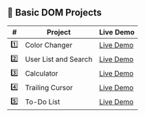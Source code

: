 ## 🚀 Basic DOM Projects

| # | Project | Live Demo |
|---|---------|------------|
| 1️⃣ | Color Changer | [Live Demo](https://sushant69005.github.io/5---Basic-DOM-Projects/1.Color_changer/) |
| 2️⃣ | User List and Search | [Live Demo](https://sushant69005.github.io/5---Basic-DOM-Projects/2.user%20list%20and%20search/) |
| 3️⃣ | Calculator | [Live Demo](https://sushant69005.github.io/5---Basic-DOM-Projects/3.%20Calculator/) |
| 4️⃣ | Trailing Cursor | [Live Demo](https://sushant69005.github.io/5---Basic-DOM-Projects/4.%20Trailing%20Cursor/) |
| 5️⃣ | To-Do List | [Live Demo](https://sushant69005.github.io/5---Basic-DOM-Projects/5.%20To-Do%20List/) |
